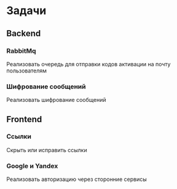 # Задачи

## Backend

### RabbitMq

Реализовать очередь для отправки кодов активации на почту пользователям

### Шифрование сообщений

Реализовать шифрование сообщений

## Frontend

### Ссылки

Скрыть или исправить ссылки

### Google и Yandex

Реализовать авторизацию через сторонние сервисы

